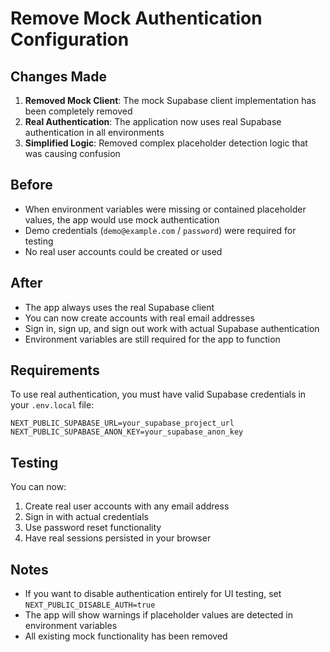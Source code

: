 # Remove Mock Authentication Configuration

## Changes Made

1. **Removed Mock Client**: The mock Supabase client implementation has been completely removed
2. **Real Authentication**: The application now uses real Supabase authentication in all environments
3. **Simplified Logic**: Removed complex placeholder detection logic that was causing confusion

## Before
- When environment variables were missing or contained placeholder values, the app would use mock authentication
- Demo credentials (`demo@example.com` / `password`) were required for testing
- No real user accounts could be created or used

## After
- The app always uses the real Supabase client
- You can now create accounts with real email addresses
- Sign in, sign up, and sign out work with actual Supabase authentication
- Environment variables are still required for the app to function

## Requirements

To use real authentication, you must have valid Supabase credentials in your `.env.local` file:

```env
NEXT_PUBLIC_SUPABASE_URL=your_supabase_project_url
NEXT_PUBLIC_SUPABASE_ANON_KEY=your_supabase_anon_key
```

## Testing

You can now:
1. Create real user accounts with any email address
2. Sign in with actual credentials
3. Use password reset functionality
4. Have real sessions persisted in your browser

## Notes

- If you want to disable authentication entirely for UI testing, set `NEXT_PUBLIC_DISABLE_AUTH=true`
- The app will show warnings if placeholder values are detected in environment variables
- All existing mock functionality has been removed